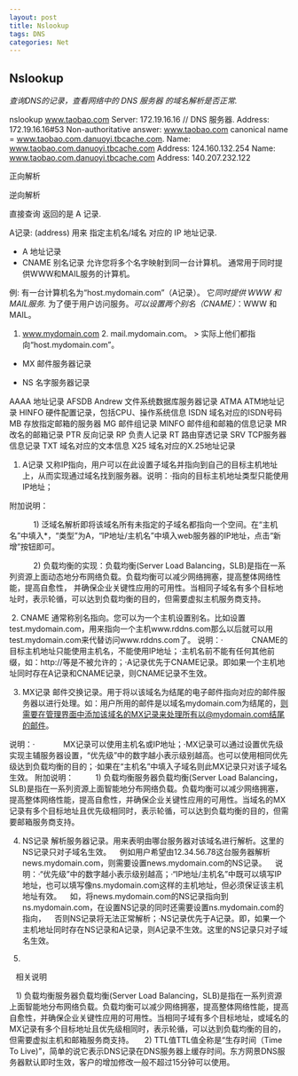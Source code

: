```yaml
---
layout: post
title: Nslookup
tags: DNS
categories: Net
---
```

## Nslookup

*查询DNS的记录，查看网络中的 DNS 服务器 的域名解析是否正常.*

 nslookup www.taobao.com
Server:		172.19.16.16        // DNS 服务器.
Address:	172.19.16.16#53
Non-authoritative answer:
www.taobao.com	canonical name = www.taobao.com.danuoyi.tbcache.com.
Name:	www.taobao.com.danuoyi.tbcache.com
Address: 124.160.132.254
Name:	www.taobao.com.danuoyi.tbcache.com
Address: 140.207.232.122



正向解析

逆向解析



直接查询 返回的是 A 记录.



A记录: (address)
用来 指定主机名/域名 对应的 IP 地址记录.



- A     地址记录 
- CNAME 别名记录 
	允许您将多个名字映射到同一台计算机。 通常用于同时提供WWW和MAIL服务的计算机。

例:
有一台计算机名为“host.mydomain.com”（A记录）。 它*同时提供 WWW 和 MAIL服务.*
为了便于用户访问服务。*可以设置两个别名（CNAME）*：WWW 和 MAIL。 
1. www.mydomain.com
	2. mail.mydomain.com。
		> 实际上他们都指向“host.mydomain.com”。




- MX    邮件服务器记录



	 
- NS    名字服务器记录 

AAAA          地址记录 
AFSDB Andrew  文件系统数据库服务器记录 
ATMA          ATM地址记录 
HINFO         硬件配置记录，包括CPU、操作系统信息 
ISDN          域名对应的ISDN号码 
MB            存放指定邮箱的服务器 
MG            邮件组记录 
MINFO         邮件组和邮箱的信息记录 
MR            改名的邮箱记录 
PTR           反向记录 
RP            负责人记录 
RT            路由穿透记录 
SRV           TCP服务器信息记录 
TXT           域名对应的文本信息 
X25           域名对应的X.25地址记录




1. A记录 又称IP指向，用户可以在此设置子域名并指向到自己的目标主机地址上，从而实现通过域名找到服务器。说明：·指向的目标主机地址类型只能使用IP地址；   

附加说明：   

           1) 泛域名解析即将该域名所有未指定的子域名都指向一个空间。在“主机名”中填入*，“类型”为A，“IP地址/主机名”中填入web服务器的IP地址，点击“新增”按钮即可。   

           2) 负载均衡的实现：负载均衡(Server Load Balancing，SLB)是指在一系列资源上面动态地分布网络负载。负载均衡可以减少网络拥塞，提高整体网络性能，提高自愈性， 并确保企业关键性应用的可用性。当相同子域名有多个目标地址时，表示轮循，可以达到负载均衡的目的，但需要虚拟主机服务商支持。
  

 2. CNAME 通常称别名指向。您可以为一个主机设置别名。比如设置test.mydomain.com，用来指向一个主机www.rddns.com那么以后就可以用test.mydomain.com来代替访问www.rddns.com了。
说明：·
            CNAME的目标主机地址只能使用主机名，不能使用IP地址；·主机名前不能有任何其他前缀，如：http://等是不被允许的；·A记录优先于CNAME记录。即如果一个主机地址同时存在A记录和CNAME记录，则CNAME记录不生效。   

3. MX记录 邮件交换记录。用于将以该域名为结尾的电子邮件指向对应的邮件服务器以进行处理。如：用户所用的邮件是以域名mydomain.com为结尾的，则需要在管理界面中添加该域名的MX记录来处理所有以@mydomain.com结尾的邮件。   

说明：·
            MX记录可以使用主机名或IP地址；·MX记录可以通过设置优先级实现主辅服务器设置，“优先级”中的数字越小表示级别越高。也可以使用相同优先级达到负载均衡的目的；·如果在“主机名”中填入子域名则此MX记录只对该子域名生效。
附加说明：
         1) 负载均衡服务器负载均衡(Server Load Balancing，SLB)是指在一系列资源上面智能地分布网络负载。负载均衡可以减少网络拥塞，提高整体网络性能，提高自愈性，并确保企业关键性应用的可用性。当域名的MX记录有多个目标地址且优先级相同时，表示轮循，可以达到负载均衡的目的，但需要邮箱服务商支持。    

4. NS记录 解析服务器记录。用来表明由哪台服务器对该域名进行解析。这里的NS记录只对子域名生效。
   例如用户希望由12.34.56.78这台服务器解析news.mydomain.com，则需要设置news.mydomain.com的NS记录。
   说明：·“优先级”中的数字越小表示级别越高；·“IP地址/主机名”中既可以填写IP地址，也可以填写像ns.mydomain.com这样的主机地址，但必须保证该主机地址有效。
   如，将news.mydomain.com的NS记录指向到ns.mydomain.com，在设置NS记录的同时还需要设置ns.mydomain.com的指向，
   否则NS记录将无法正常解析；·NS记录优先于A记录。即，如果一个主机地址同时存在NS记录和A记录，则A记录不生效。这里的NS记录只对子域名生效。   

5.   

   相关说明    

   1) 负载均衡服务器负载均衡(Server Load Balancing，SLB)是指在一系列资源上面智能地分布网络负载。负载均衡可以减少网络拥塞，提高整体网络性能，提高自愈性，并确保企业关键性应用的可用性。当相同子域有多个目标地址，或域名的MX记录有多个目标地址且优先级相同时，表示轮循，可以达到负载均衡的目的，但需要虚拟主机和邮箱服务商支持。
    2) TTL值TTL值全称是“生存时间（Time To Live)”，简单的说它表示DNS记录在DNS服务器上缓存时间。东方网景DNS服务器默认即时生效，客户的增加修改一般不超过15分钟可以使用。  



















